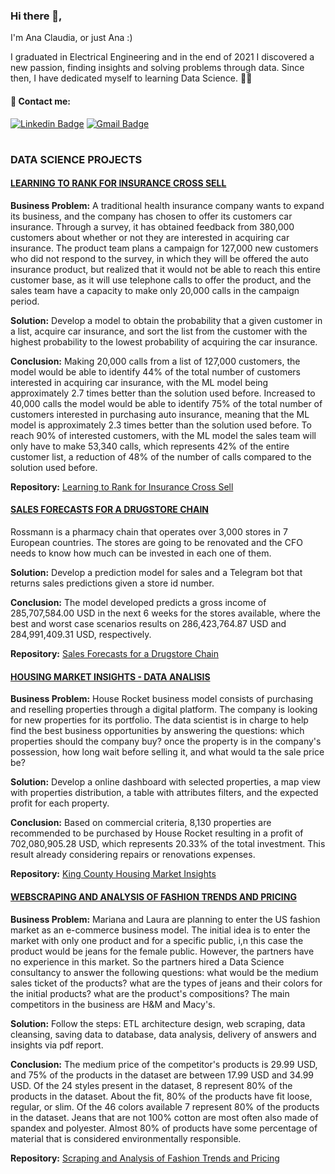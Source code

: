 ### Hi there 👋,

I'm Ana Claudia, or just Ana :)

I graduated in Electrical Engineering and in the end of 2021 I discovered a new passion, finding insights and solving problems through data. Since then, I have dedicated myself to learning Data Science. :woman_technologist:


#### 🤝 Contact me:

[![Linkedin Badge](https://img.shields.io/badge/-LinkedIn-black?style=flat-square&logo=Linkedin&logoColor=white&link=https://www.linkedin.com/in/anaclaudiarlemos//)](https://www.linkedin.com/in/anaclaudiarlemos/)
[![Gmail Badge](https://img.shields.io/badge/-Gmail-black?style=flat-square&logo=Gmail&logoColor=white&link:rlemos.anaclaudia@gmail.com)](mailto:rlemos.anaclaudia@gmail.com)

#
### DATA SCIENCE PROJECTS

#### [LEARNING TO RANK FOR INSURANCE CROSS SELL](https://github.com/anaclaudialemos/learning_to_rank_for_cross_sell)   
**Business Problem:** A traditional health insurance company wants to expand its business, and the company has chosen to offer its customers car insurance. Through a survey, it has obtained feedback from 380,000 customers about whether or not they are interested in acquiring car insurance. The product team plans a campaign for 127,000 new customers who did not respond to the survey, in which they will be offered the auto insurance product, but realized that it would not be able to reach this entire customer base, as it will use telephone calls to offer the product, and the sales team have a capacity to make only 20,000 calls in the campaign period.

**Solution:** Develop a model to obtain the probability that a given customer in a list, acquire car insurance, and sort the list from the customer with the highest probability to the lowest probability of acquiring the car insurance.
 
**Conclusion:** Making 20,000 calls from a list of 127,000 customers, the model would be able to identify 44% of the total number of customers interested in acquiring car insurance, with the ML model being approximately 2.7 times better than the solution used before. Increased to 40,000 calls the model would be able to identify 75% of the total number of customers interested in purchasing auto insurance, meaning that the ML model is approximately 2.3 times better than the solution used before. To reach 90% of interested customers, with the ML model the sales team will only have to make 53,340 calls, which represents 42% of the entire customer list, a reduction of 48% of the number of calls compared to the solution used before.

**Repository:** [Learning to Rank for Insurance Cross Sell](https://github.com/anaclaudialemos/learning_to_rank_for_cross_sell)   

#### [SALES FORECASTS FOR A DRUGSTORE CHAIN](https://github.com/anaclaudialemos/drugstore_sales_prediction)   
Rossmann is a pharmacy chain that operates over 3,000 stores in 7 European countries. The stores are going to be renovated and the CFO needs to know how much can be invested in each one of them.   

**Solution:** Develop a prediction model for sales and a Telegram bot that returns sales predictions given a store id number.

**Conclusion:** The model developed predicts a gross income of 285,707,584.00 USD in the next 6 weeks for the stores available, where the best and worst case scenarios results on 286,423,764.87 USD and 284,991,409.31 USD, respectively.    

**Repository:** [Sales Forecasts for a Drugstore Chain](https://github.com/anaclaudialemos/drugstore_sales_prediction)   

#### [HOUSING MARKET INSIGHTS - DATA ANALISIS](https://github.com/anaclaudialemos/housing_market_analysis)   

**Business Problem:** House Rocket business model consists of purchasing and reselling properties through a digital platform. The company is looking for new properties for its portfolio. The data scientist is in charge to help find the best business opportunities by answering the questions: which properties should the company buy? once the property is in the company's possession, how long wait before selling it, and what would ta the sale price be?   

**Solution:** Develop a online dashboard with selected properties, a map view with properties distribution, a table with attributes filters, and the expected profit for each property.

**Conclusion:** Based on commercial criteria, 8,130 properties are recommended to be purchased by House Rocket resulting in a profit of 702,080,905.28 USD, which represents 20.33% of the total investment. This result already considering repairs or renovations expenses.   

**Repository:** [King County Housing Market Insights](https://github.com/anaclaudialemos/housing_market_analysis) 

#### [WEBSCRAPING AND ANALYSIS OF FASHION TRENDS AND PRICING](https://github.com/anaclaudialemos/scraping_and_analysis_of_fashion_products)   

**Business Problem:** Mariana and Laura are planning to enter the US fashion market as an e-commerce business model. The initial idea is to enter the market with only one product and for a specific public, i,n this case the product would be jeans for the female public. However, the partners have no experience in this market. So the partners hired a Data Science consultancy to answer the following questions: what would be the medium sales ticket of the products? what are the types of jeans and their colors for the initial products? what are the product's compositions? The main competitors in the business are H&M and Macy's. 

**Solution:** Follow the steps: ETL architecture design, web scraping, data cleansing, saving data to database, data analysis, delivery of answers and insights via pdf report.

**Conclusion:** The medium price of the competitor's products is 29.99 USD, and 75% of the products in the dataset are between 17.99 USD and 34.99 USD. Of the 24 styles present in the dataset, 8 represent 80% of the products in the dataset. About the fit, 80% of the products have fit loose, regular, or slim. Of the 46 colors available 7 represent 80% of the products in the dataset. Jeans that are not 100% cotton are most often also made of spandex and polyester. Almost 80% of products have some percentage of material that is considered environmentally responsible.

**Repository:** [Scraping and Analysis of Fashion Trends and Pricing](https://github.com/anaclaudialemos/scraping_and_analysis_of_fashion_products) 
